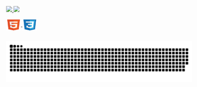 <!--  TABELAS  -->
<div align="left">
  <a href="https://github.com/KaikSelhorst">
  <img height="180em" src="https://github-readme-stats.vercel.app/api?username=KaikSelhorst&show_icons=true&theme=dracula&include_all_commits=true&count_private=true"/>
  <img height="180em" src="https://github-readme-stats.vercel.app/api/top-langs/?username=KaikSelhorst&layout=compact&langs_count=7&theme=dracula"/>
</div>
<!--  ICONES -->
<div style="display: inline_block"><br>
  <img align="center" alt="Kaik-HTML" height="30" width="40" src="https://raw.githubusercontent.com/devicons/devicon/master/icons/html5/html5-original.svg">
  <img align="center" alt="Kaik-CSS" height="30" width="40" src="https://raw.githubusercontent.com/devicons/devicon/master/icons/css3/css3-original.svg">
</div>
  
  ##
  
  ![Snake animation](https://github.com/KaikSelhorst/KaikSelhorst/blob/output/github-contribution-grid-snake.svg)
